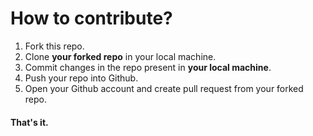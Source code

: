 # How to contribute?

1. Fork this repo.
2. Clone **your forked repo** in your local machine.
3. Commit changes in the repo present in **your local machine**.
4. Push your repo into Github.
5. Open your Github account and create pull request from your forked repo.

#### That's it.
